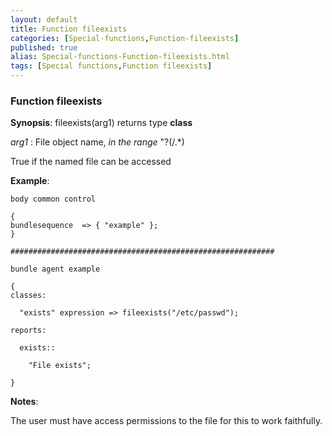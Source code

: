 ```yaml
---
layout: default
title: Function fileexists
categories: [Special-functions,Function-fileexists]
published: true
alias: Special-functions-Function-fileexists.html
tags: [Special functions,Function fileexists]
---
```


### Function fileexists

**Synopsis**: fileexists(arg1) returns type **class**

  
 *arg1* : File object name, *in the range* "?(/.\*)   

True if the named file can be accessed

**Example**:  
   

```cf3
body common control

{
bundlesequence  => { "example" };
}

###########################################################

bundle agent example

{     
classes:

  "exists" expression => fileexists("/etc/passwd");

reports:

  exists::

    "File exists";

}
```

**Notes**:  
   

The user must have access permissions to the file for this to work
faithfully.
